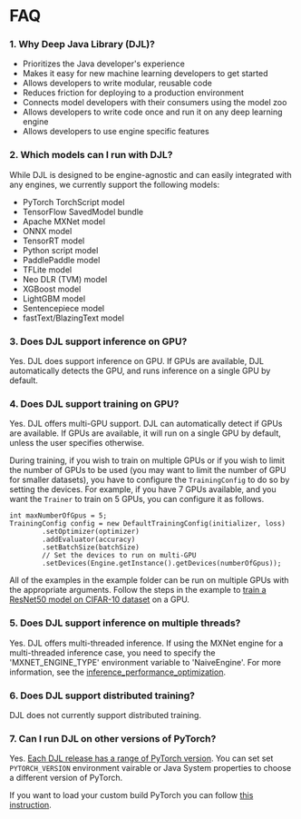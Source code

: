 # FAQ

### 1.  Why Deep Java Library (DJL)?

- Prioritizes the Java developer's experience
- Makes it easy for new machine learning developers to get started
- Allows developers to write modular, reusable code
- Reduces friction for deploying to a production environment
- Connects model developers with their consumers using the model zoo
- Allows developers to write code once and run it on any deep learning engine
- Allows developers to use engine specific features

### 2. Which models can I run with DJL?
While DJL is designed to be engine-agnostic and can easily integrated with any engines, we currently
support the following models:

- PyTorch TorchScript model
- TensorFlow SavedModel bundle
- Apache MXNet model
- ONNX model
- TensorRT model
- Python script model
- PaddlePaddle model
- TFLite model
- Neo DLR (TVM) model
- XGBoost model
- LightGBM model
- Sentencepiece model
- fastText/BlazingText model

### 3. Does DJL support inference on GPU?
Yes. DJL does support inference on GPU. If GPUs are available, DJL automatically detects the GPU, and runs inference on a single GPU by default.

### 4. Does DJL support training on GPU?
Yes. DJL offers multi-GPU support. DJL can automatically detect if GPUs are available. If GPUs are available, it will
run on a single GPU by default, unless the user specifies otherwise.

During training, if you wish to train on multiple GPUs or if you wish to limit the number of GPUs to be used (you may want to limit the number of GPU for smaller datasets), you have to configure the `TrainingConfig` to do so by
setting the devices. For example, if you have 7 GPUs available, and you want the `Trainer` to train on 5 GPUs, you can configure it as follows. 

    int maxNumberOfGpus = 5;
    TrainingConfig config = new DefaultTrainingConfig(initializer, loss)
            .setOptimizer(optimizer)
            .addEvaluator(accuracy)
            .setBatchSize(batchSize)
            // Set the devices to run on multi-GPU
            .setDevices(Engine.getInstance().getDevices(numberOfGpus));
All of the examples in the example folder can be run on 
multiple GPUs with the appropriate arguments. Follow the steps in the example to [train a ResNet50 model on CIFAR-10 dataset](https://github.com/deepjavalibrary/djl/blob/master/examples/docs/train_cifar10_resnet.md#train-using-multiple-gpus) on a GPU.

### 5. Does DJL support inference on multiple threads?
Yes. DJL offers multi-threaded inference. If using the MXNet engine for a multi-threaded inference case, you need to 
specify the 'MXNET_ENGINE_TYPE' environment variable to 'NaiveEngine'. For more information, see the
[inference_performance_optimization](development/inference_performance_optimization.md).

### 6. Does DJL support distributed training?
DJL does not currently support distributed training.

### 7. Can I run DJL on other versions of PyTorch?
Yes. [Each DJL release has a range of PyTorch version](../engines/pytorch/pytorch-engine/README.md#installation).
You can set set `PYTORCH_VERSION` environment vairable or Java System properties to choose
a different version of PyTorch.

If you want to load your custom build PyTorch you can follow [this instruction](../engines/pytorch/pytorch-engine/README.md#load-your-own-pytorch-native-library).
